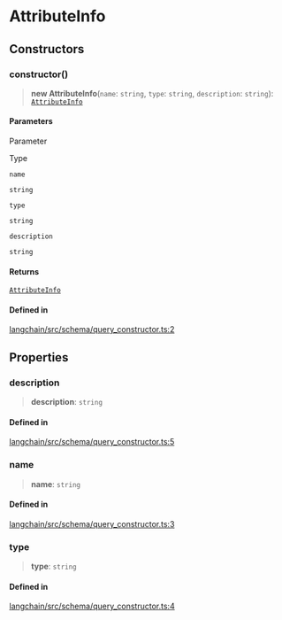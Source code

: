 AttributeInfo
=============

Constructors[​](#constructors "Direct link to Constructors")
------------------------------------------------------------

### constructor()[​](#constructor "Direct link to constructor()")

> **new AttributeInfo**(`name`: `string`, `type`: `string`, `description`: `string`): [`AttributeInfo`](/docs/api/schema_query_constructor/classes/AttributeInfo)

#### Parameters[​](#parameters "Direct link to Parameters")

Parameter

Type

`name`

`string`

`type`

`string`

`description`

`string`

#### Returns[​](#returns "Direct link to Returns")

[`AttributeInfo`](/docs/api/schema_query_constructor/classes/AttributeInfo)

#### Defined in[​](#defined-in "Direct link to Defined in")

[langchain/src/schema/query\_constructor.ts:2](https://github.com/hwchase17/langchainjs/blob/46e1734/langchain/src/schema/query_constructor.ts#L2)

Properties[​](#properties "Direct link to Properties")
------------------------------------------------------

### description[​](#description "Direct link to description")

> **description**: `string`

#### Defined in[​](#defined-in-1 "Direct link to Defined in")

[langchain/src/schema/query\_constructor.ts:5](https://github.com/hwchase17/langchainjs/blob/46e1734/langchain/src/schema/query_constructor.ts#L5)

### name[​](#name "Direct link to name")

> **name**: `string`

#### Defined in[​](#defined-in-2 "Direct link to Defined in")

[langchain/src/schema/query\_constructor.ts:3](https://github.com/hwchase17/langchainjs/blob/46e1734/langchain/src/schema/query_constructor.ts#L3)

### type[​](#type "Direct link to type")

> **type**: `string`

#### Defined in[​](#defined-in-3 "Direct link to Defined in")

[langchain/src/schema/query\_constructor.ts:4](https://github.com/hwchase17/langchainjs/blob/46e1734/langchain/src/schema/query_constructor.ts#L4)